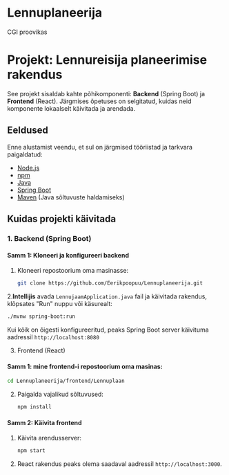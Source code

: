 # Lennuplaneerija
CGI proovikas

# Projekt: Lennureisija planeerimise rakendus

See projekt sisaldab kahte põhikomponenti: **Backend** (Spring Boot) ja **Frontend** (React). Järgmises õpetuses on selgitatud, kuidas neid komponente lokaalselt käivitada ja arendada.

## Eeldused

Enne alustamist veendu, et sul on järgmised tööriistad ja tarkvara paigaldatud:

- [Node.js](https://nodejs.org/en/) 
- [npm](https://www.npmjs.com/) 
- [Java](https://www.java.com/en/download/)
- [Spring Boot](https://spring.io/projects/spring-boot) 
- [Maven](https://maven.apache.org/) (Java sõltuvuste haldamiseks)

## Kuidas projekti käivitada

### 1. Backend (Spring Boot)

#### Samm 1: Kloneeri ja konfigureeri backend

1. Kloneeri  repostoorium oma masinasse:
   ```bash
   git clone https://github.com/Eerikpoopuu/Lennuplaneerija.git
   ```
2.**Intellijis** avada `LennujaamApplication.java` fail ja käivitada rakendus, klõpsates "Run" nuppu või käsurealt:

   ```bash
   ./mvnw spring-boot:run
   ```
 Kui kõik on õigesti konfigureeritud, peaks Spring Boot server käivituma aadressil `http://localhost:8080`
 
3. Frontend (React)

#### Samm 1: mine frontend-i repostoorium oma masinas:

   ```bash
   cd Lennuplaneerija/frontend/Lennuplaan

   ```

2. Paigalda vajalikud sõltuvused:

   ```bash
   npm install
   ```

#### Samm 2: Käivita frontend

1. Käivita arendusserver:

   ```bash
   npm start
   ```

2. React rakendus peaks olema saadaval aadressil `http://localhost:3000`.

   
